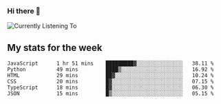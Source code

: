 ### Hi there 👋

![Currently Listening To](https://lastfm-recently-played.vercel.app/api?user=lynziee)

## My stats for the week
<!--START_SECTION:waka-->

```text
JavaScript      1 hr 51 mins    █████████▓░░░░░░░░░░░░░░░   38.11 %
Python          49 mins         ████▒░░░░░░░░░░░░░░░░░░░░   16.92 %
HTML            29 mins         ██▓░░░░░░░░░░░░░░░░░░░░░░   10.24 %
CSS             20 mins         █▓░░░░░░░░░░░░░░░░░░░░░░░   07.15 %
TypeScript      18 mins         █▓░░░░░░░░░░░░░░░░░░░░░░░   06.30 %
JSON            15 mins         █▒░░░░░░░░░░░░░░░░░░░░░░░   05.15 %
```

<!--END_SECTION:waka-->
